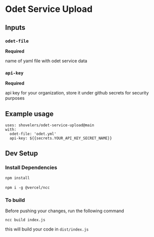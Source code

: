 # Odet Service Upload

## Inputs

### `odet-file`
**Required** 

name of yaml file with odet service data

### `api-key`
**Required**

api key for your organization, store it under github secrets for security purposes

## Example usage
```
uses: shovelers/odet-service-upload@main
with:
  odet-file: 'odet.yml'
  api-key: ${{secrets.YOUR_API_KEY_SECRET_NAME}}
```

## Dev Setup

### Install Dependencies
`npm install`\
\
`npm i -g @vercel/ncc`

### To build
Before pushing your changes, run the following command

`ncc build index.js`

this will build your code in `dist/index.js`